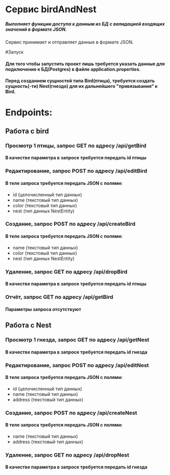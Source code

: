 # Сервис birdAndNest
##### Выполняет функции доступа к данным из БД с валидацией входящих значений в формате JSON.
Сервис принимает и отправляет данные в формате JSON.

#Запуск
#### Для того чтобы запустить проект лишь требуется указать данные для подключение к БД(Postgres) в файле application.properties.
#### Перед созданием сущностей типа Bird(птица), требуется создать сущность(-ти) Nest(гнездо) для их дальнейшего "привязывания" к Bird.

# Endpoints:
## Работа с bird
### Просмотр 1 птицы, запрос GET по адресу /api/getBird
#### В качестве параметра в запросе требуется передать id птицы

### Редактирование, запрос POST по адресу /api/editBird
#### В теле запроса требуется передать JSON с полями:
- id (целочисленный тип данных)
- name (текстовый тип данных)
- color (текстовый тип данных)
- nest (тип данных NestEntity)

### Создание, запрос POST по адресу /api/createBird
#### В теле запроса требуется передать JSON с полями:
- name (текстовый тип данных)
- color (текстовый тип данных)
- nest (тип данных NestEntity)

### Удаление, запрос GET по адресу /api/dropBird
#### В качестве параметра в запросе требуется передать id птицы

### Отчёт, запрос GET по адресу /api/getBird
#### Параметры запроса отсутствуют

## Работа с Nest
### Просмотр 1 гнезда, запрос GET по адресу /api/getNest
#### В качестве параметра в запросе требуется передать id гнезда

### Редактирование, запрос POST по адресу /api/editNest
#### В теле запроса требуется передать JSON с полями:
- id (целочисленный тип данных)
- name (текстовый тип данных)
- address (текстовый тип данных)

### Создание, запрос POST по адресу /api/createNest
#### В теле запроса требуется передать JSON с полями:
- name (текстовый тип данных)
- address (текстовый тип данных)

### Удаление, запрос GET по адресу /api/dropNest
#### В качестве параметра в запросе требуется передать id гнезда 